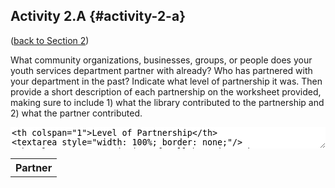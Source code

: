 ## Activity 2.A {#activity-2-a}

([back to Section 2](../2_what_is_a_community_partnership/24_section_2_activities.md))

What community organizations, businesses, groups, or people does your youth services department partner with already? Who has partnered with your department in the past? Indicate what level of partnership it was. Then provide a short description of each partnership on the worksheet provided, making sure to include 1) what the library contributed to the partnership and 2) what the partner contributed.

<table><tr>
<th colspan="1">Partner</th>
<textarea style="width: 100%; border: none;"/>
<th colspan="1">Level of Partnership</th>
<textarea style="width: 100%; border: none;"/>
<th colspan="1">Description of collaboration</th>
<textarea style="width: 100%; border: none;"/>
</tr>
<tr>
<td rowspan="4"><textarea style="width: 100%; border: none;"/></td>
<td rowspan="4"><textarea style="width: 100%; border: none;"/></td>
<td rowspan="4"><textarea style="width: 100%; border: none;"/></td>
</td>
<td></td>
<td rowspan="4"><textarea style="width: 100%; border: none;"/></td>
</tr>
<tr>
<td rowspan="4"><textarea style="width: 100%; border: none;"/></td>
</tr>
<tr>
<td rowspan="4"><textarea style="width: 100%; border: none;"/></td>
</tr>
<tr>
<td rowspan="4"><textarea style="width: 100%; border: none;"/></td>
</tr>
<tr>
<td rowspan="4"><textarea style="width: 100%; border: none;"/></td>
</tr>
<tr>
<td rowspan="4"><textarea style="width: 100%; border: none;"/></td>
</tr>


</table>